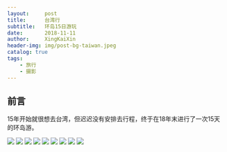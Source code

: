 ```yaml
---
layout:     post
title:      台湾行
subtitle:   环岛15日游玩
date:       2018-11-11
author:     XingKaiXin
header-img: img/post-bg-taiwan.jpeg
catalog: true
tags:
    - 旅行
    - 摄影
---
```


## 前言

15年开始就很想去台湾，但迟迟没有安排去行程，终于在18年末进行了一次15天的环岛游。


![](https://ws4.sinaimg.cn/large/006tNc79gy1g2vi5apnkaj311i0u0e84.jpg)
![](https://ws2.sinaimg.cn/large/006tNc79gy1g2vi59it3lj30u011inpj.jpg)
![](https://ws2.sinaimg.cn/large/006tNc79gy1g2vi58zbctj30u012ue89.jpg)
![](https://ws1.sinaimg.cn/large/006tNc79gy1g2vi56o2nqj312t0u0b2c.jpg)
![](https://ws1.sinaimg.cn/large/006tNc79gy1g2vi488jsgj31hc0u0u0y.jpg)
![](https://ws3.sinaimg.cn/large/006tNc79gy1g2vi47rao1j31hc0u04qs.jpg)
![](https://ws2.sinaimg.cn/large/006tNc79gy1g2vi47cwcbj31hc0u0e85.jpg)
![](https://ws4.sinaimg.cn/large/006tNc79gy1g2vi3ipuvtj31hc0u0e8d.jpg)
![](https://ws4.sinaimg.cn/large/006tNc79gy1g2vi46p29ij31hc0u0u10.jpg)
